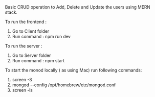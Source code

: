Basic CRUD operation to Add, Delete and Update the users using MERN stack. 

To run the frontend : 
1. Go to Client folder
2. Run command : npm run dev

To run the server : 
1. Go to Server folder
2. Run command :  npm start

To start the monod locally ( as using Mac) run following commands: 
1. screen -S <name-of-screen>
2. mongod --config /opt/homebrew/etc/mongod.conf
3. screen -ls
